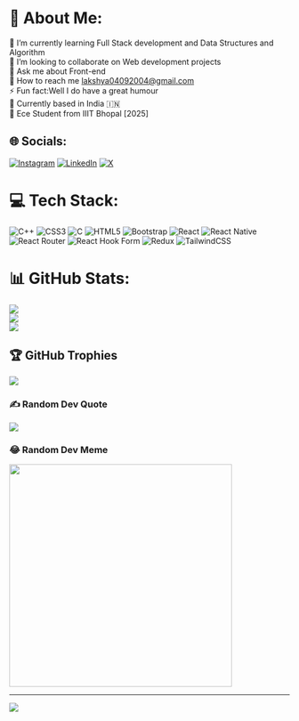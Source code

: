 # 💫 About Me:
🐾 I’m currently learning Full Stack development and Data Structures and Algorithm<br>🤝 I’m looking to collaborate on Web development projects<br>💬 Ask me about Front-end <br>📧 How to reach me lakshya04092004@gmail.com<br>⚡ Fun fact:Well I do have a great humour<br>🏡 Currently based in India 🇮🇳<br>🏫 Ece Student from IIIT Bhopal [2025]


## 🌐 Socials:
[![Instagram](https://img.shields.io/badge/Instagram-%23E4405F.svg?logo=Instagram&logoColor=white)](https://instagram.com/_thatonedumbkid) [![LinkedIn](https://img.shields.io/badge/LinkedIn-%230077B5.svg?logo=linkedin&logoColor=white)](https://linkedin.com/in/lakshya-gautam-621aab261) [![X](https://img.shields.io/badge/X-black.svg?logo=X&logoColor=white)](https://x.com/@LakshyaG0409) 

# 💻 Tech Stack:
![C++](https://img.shields.io/badge/c++-%2300599C.svg?style=for-the-badge&logo=c%2B%2B&logoColor=white) ![CSS3](https://img.shields.io/badge/css3-%231572B6.svg?style=for-the-badge&logo=css3&logoColor=white) ![C](https://img.shields.io/badge/c-%2300599C.svg?style=for-the-badge&logo=c&logoColor=white) ![HTML5](https://img.shields.io/badge/html5-%23E34F26.svg?style=for-the-badge&logo=html5&logoColor=white) ![Bootstrap](https://img.shields.io/badge/bootstrap-%238511FA.svg?style=for-the-badge&logo=bootstrap&logoColor=white) ![React](https://img.shields.io/badge/react-%2320232a.svg?style=for-the-badge&logo=react&logoColor=%2361DAFB) ![React Native](https://img.shields.io/badge/react_native-%2320232a.svg?style=for-the-badge&logo=react&logoColor=%2361DAFB) ![React Router](https://img.shields.io/badge/React_Router-CA4245?style=for-the-badge&logo=react-router&logoColor=white) ![React Hook Form](https://img.shields.io/badge/React%20Hook%20Form-%23EC5990.svg?style=for-the-badge&logo=reacthookform&logoColor=white) ![Redux](https://img.shields.io/badge/redux-%23593d88.svg?style=for-the-badge&logo=redux&logoColor=white) ![TailwindCSS](https://img.shields.io/badge/tailwindcss-%2338B2AC.svg?style=for-the-badge&logo=tailwind-css&logoColor=white)
# 📊 GitHub Stats:
![](https://github-readme-stats.vercel.app/api?username=LAKSHYA0409&theme=radical&hide_border=false&include_all_commits=false&count_private=false)<br/>
![](https://github-readme-streak-stats.herokuapp.com/?user=LAKSHYA0409&theme=radical&hide_border=false)<br/>
![](https://github-readme-stats.vercel.app/api/top-langs/?username=LAKSHYA0409&theme=radical&hide_border=false&include_all_commits=false&count_private=false&layout=compact)

## 🏆 GitHub Trophies
![](https://github-profile-trophy.vercel.app/?username=LAKSHYA0409&theme=radical&no-frame=false&no-bg=true&margin-w=4)

### ✍️ Random Dev Quote
![](https://quotes-github-readme.vercel.app/api?type=horizontal&theme=radical)

### 😂 Random Dev Meme
<img src='https://randommeme-five.vercel.app/' style="height: 400px;"/>

---
[![](https://visitcount.itsvg.in/api?id=LAKSHYA0409&icon=0&color=0)](https://visitcount.itsvg.in)

<!-- Proudly created with GPRM ( https://gprm.itsvg.in ) -->
